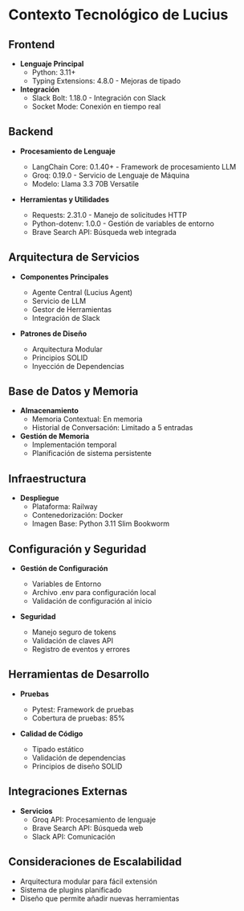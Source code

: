 # Contexto Tecnológico de Lucius

## Frontend
- **Lenguaje Principal**
  - Python: 3.11+ 
  - Typing Extensions: 4.8.0 - Mejoras de tipado
- **Integración**
  - Slack Bolt: 1.18.0 - Integración con Slack
  - Socket Mode: Conexión en tiempo real

## Backend
- **Procesamiento de Lenguaje**
  - LangChain Core: 0.1.40+ - Framework de procesamiento LLM
  - Groq: 0.19.0 - Servicio de Lenguaje de Máquina
  - Modelo: Llama 3.3 70B Versatile

- **Herramientas y Utilidades**
  - Requests: 2.31.0 - Manejo de solicitudes HTTP
  - Python-dotenv: 1.0.0 - Gestión de variables de entorno
  - Brave Search API: Búsqueda web integrada

## Arquitectura de Servicios
- **Componentes Principales**
  - Agente Central (Lucius Agent)
  - Servicio de LLM
  - Gestor de Herramientas
  - Integración de Slack

- **Patrones de Diseño**
  - Arquitectura Modular
  - Principios SOLID
  - Inyección de Dependencias

## Base de Datos y Memoria
- **Almacenamiento**
  - Memoria Contextual: En memoria
  - Historial de Conversación: Limitado a 5 entradas
- **Gestión de Memoria**
  - Implementación temporal
  - Planificación de sistema persistente

## Infraestructura
- **Despliegue**
  - Plataforma: Railway
  - Contenedorización: Docker
  - Imagen Base: Python 3.11 Slim Bookworm

## Configuración y Seguridad
- **Gestión de Configuración**
  - Variables de Entorno
  - Archivo .env para configuración local
  - Validación de configuración al inicio

- **Seguridad**
  - Manejo seguro de tokens
  - Validación de claves API
  - Registro de eventos y errores

## Herramientas de Desarrollo
- **Pruebas**
  - Pytest: Framework de pruebas
  - Cobertura de pruebas: 85%

- **Calidad de Código**
  - Tipado estático
  - Validación de dependencias
  - Principios de diseño SOLID

## Integraciones Externas
- **Servicios**
  - Groq API: Procesamiento de lenguaje
  - Brave Search API: Búsqueda web
  - Slack API: Comunicación

## Consideraciones de Escalabilidad
- Arquitectura modular para fácil extensión
- Sistema de plugins planificado
- Diseño que permite añadir nuevas herramientas
